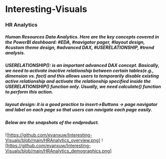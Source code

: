 # Interesting-Visuals

### HR Analytics 

##### Human Resources Data Analytics. Here are the key concepts covered in the PowerBI dashboard: #EDA, #navigator pager, #layout design, #custom theme design, #advanced DAX, #USERELATIONSHIP, #trend analysis.

##### USERELATIONSHIP(): is an important advanced DAX concept. Basically, we need to activate inactive relationship between certain tables(e.g., dimension vs. fact) and this allows users to temporarily disable existing active relationship and activate the relationship specified inside the USERELATIONSHIP() function only. Usually, we need calculate() function to perform this action. 

##### layout design: it is a good practice to insert->Buttons -> page navigator and label on each page so that users can navigate each page easily.

##### Below are the snapshots of the endproduct. 

![https://github.com/evanxuw/Interesting-Visuals/blob/main/HRAnalytics_overview.png]
![https://github.com/evanxuw/Interesting-Visuals/blob/main/HRAnalytics_demographics.png]
